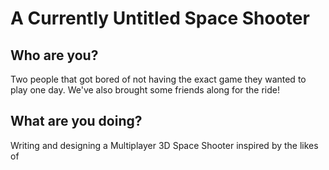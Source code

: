 <h1>A Currently Untitled Space Shooter</h1>
<h2>Who are you? </h2>
Two people that got bored of not having the exact game they wanted to play one day. We've also brought some friends along for the ride!
<h2>What are you doing?</h2>
Writing and designing a Multiplayer 3D Space Shooter inspired by the likes of 
<!--stackedit_data:
eyJoaXN0b3J5IjpbMjY2MzU1NjI2LC02MDI2MTI3MDcsLTE5Nj
AyNzIzMTYsLTEyMDI4NjE1MDcsLTI0NTMyMjk0NCw0MzEyODEw
MDJdfQ==
-->